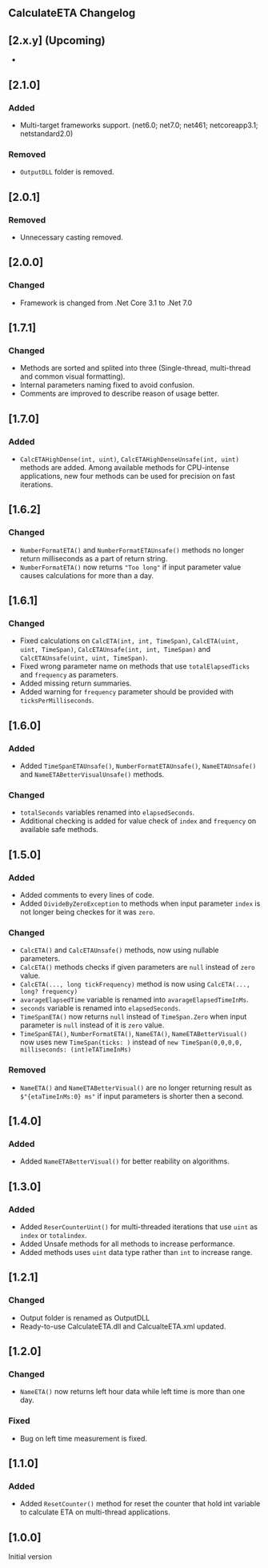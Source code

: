 ## CalculateETA Changelog

<!--
## [Unreleased]

### Added

### Changed

### Removed
-->

## [2.x.y] (Upcoming)
*

## [2.1.0]

### Added
* Multi-target frameworks support. (net6.0; net7.0; net461; netcoreapp3.1; netstandard2.0)

### Removed
* `OutputDLL` folder is removed.

## [2.0.1]

### Removed
* Unnecessary casting removed.

## [2.0.0]

### Changed
* Framework is changed from .Net Core 3.1 to .Net 7.0

## [1.7.1]

### Changed
* Methods are sorted and splited into three (Single-thread, multi-thread and common visual formatting).
* Internal parameters naming fixed to avoid confusion.
* Comments are improved to describe reason of usage better.

## [1.7.0]

### Added
* `CalcETAHighDense(int, uint)`, `CalcETAHighDenseUnsafe(int, uint)` methods are added. Among available methods for CPU-intense applications, new four methods can be used for precision on fast iterations.

## [1.6.2]

### Changed
* `NumberFormatETA()` and `NumberFormatETAUnsafe()` methods no longer return milliseconds as a part of return string.
* `NumberFormatETA()` now returns `"Too long"` if input parameter value causes calculations for more than a day.

## [1.6.1]

### Changed
* Fixed calculations on `CalcETA(int, int, TimeSpan)`, `CalcETA(uint, uint, TimeSpan)`, `CalcETAUnsafe(int, int, TimeSpan)` and `CalcETAUnsafe(uint, uint, TimeSpan)`.
* Fixed wrong parameter name on methods that use `totalElapsedTicks` and `frequency` as parameters.
* Added missing return summaries.
* Added warning for `frequency` parameter should be provided with `ticksPerMilliseconds`.

## [1.6.0]

### Added
* Added `TimeSpanETAUnsafe()`, `NumberFormatETAUnsafe()`, `NameETAUnsafe()` and `NameETABetterVisualUnsafe()` methods.

### Changed
* `totalSeconds` variables renamed into `elapsedSeconds`.
* Additional checking is added for value check of `index` and `frequency` on available safe methods.

## [1.5.0]

### Added
* Added comments to every lines of code.
* Added `DivideByZeroException` to methods when input parameter `index` is not longer being checkes for it was `zero`.

### Changed
* `CalcETA()` and `CalcETAUnsafe()` methods, now using nullable parameters.
* `CalcETA()` methods checks if given parameters are `null` instead of `zero` value.
* `CalcETA(..., long tickFrequency)` method is now using `CalcETA(..., long? frequency)`
* `avarageElapsedTime` variable is renamed into `avarageElapsedTimeInMs`.
* `seconds` variable is renamed into `elapsedSeconds`.
* `TimeSpanETA()` now returns `null` instead of `TimeSpan.Zero` when input parameter is `null` instead of it is `zero` value.
* `TimeSpanETA()`, `NumberFormatETA()`, `NameETA()`, `NameETABetterVisual()` now uses new `TimeSpan(ticks: )` instead of `new TimeSpan(0,0,0,0, milliseconds: (int)eTATimeInMs)`

### Removed
  * `NameETA()` and `NameETABetterVisual()` are no longer returning result as `$"{etaTimeInMs:0} ms"` if input parameters is shorter then a second.

## [1.4.0]

### Added
 * Added `NameETABetterVisual()` for better reability on algorithms.

## [1.3.0]

### Added
 * Added `ReserCounterUint()` for multi-threaded iterations that use `uint` as `index` or `totalindex`.
 * Added Unsafe methods for all methods to increase performance.
 * Added methods uses `uint` data type rather than `int` to increase range.

## [1.2.1]

### Changed
* Output folder is renamed as OutputDLL
* Ready-to-use CalculateETA.dll and CalcualteETA.xml updated.
  
## [1.2.0]

### Changed
 * `NameETA()` now returns left hour data while left time is more than one day.

### Fixed
 * Bug on left time measurement is fixed.

## [1.1.0]

### Added
 * Added `ResetCounter()` method for reset the counter that hold int variable to calculate ETA on multi-thread applications.

## [1.0.0]
Initial version
